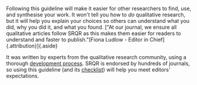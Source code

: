 Following this guideline will make it easier for other researchers to find, use, and synthesise your work. It won't tell you how to _do_ qualitative research, but it will help you explain your choices so others can understand what you did, why you did it, and what you found. ["At our journal, we ensure all qualitative articles follow SRQR as this makes them easier for readers to understand and faster to publish."[Fiona Ludlow - Editor in Chief]{.attribution}]{.aside}

It was written by experts from the qualitative research community, using a thorough [development process](.). SRQR is endorsed by hundreds of journals, so using this guideline (and its [checklist](.)) will help you meet editors' expectations.

<!--
Although there is much debate about standards for methodological rigor in qualitative research,13,14,18–20 there is widespread agreement about the need for clear and complete reporting.14,21,22 Optimal reporting would enable editors, reviewers, other researchers, and practitioners to critically appraise qualitative studies and apply and synthesize the results. One important step in improving the quality of reporting is to formulate and define clear reporting standards. * Could use this as a before / after quote?

‘Reporting guidelines help me structure my drafts and develop a strong foundation and habits as I write. I use them when teaching and hope that my students continue to use them.’

 As a junior scientist it gives me conﬁdence to request the reporting of a certain piece of information knowing I have the backing of STROBE’’ (group 3).

After: 
-->